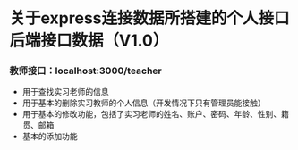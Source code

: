 # 关于express连接数据所搭建的个人接口后端接口数据（V1.0）

### 教师接口：localhost:3000/teacher
* 用于查找实习老师的信息
* 用于基本的删除实习教师的个人信息（开发情况下只有管理员能接触）
* 用于基本的修改功能，包括了实习老师的姓名、账户、密码、年龄、性别、籍贯、邮箱
* 基本的添加功能